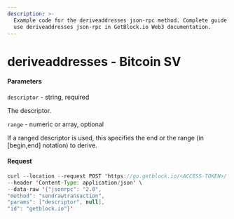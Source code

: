 ```yaml
---
description: >-
  Example code for the deriveaddresses json-rpc method. Сomplete guide on how to
  use deriveaddresses json-rpc in GetBlock.io Web3 documentation.
---
```


# deriveaddresses - Bitcoin SV

#### Parameters

`descriptor` - string, required

The descriptor.

`range` - numeric or array, optional

If a ranged descriptor is used, this specifies the end or the range (in \[begin,end] notation) to derive.

#### Request

```java
curl --location --request POST 'https://go.getblock.io/<ACCESS-TOKEN>/' \
--header 'Content-Type: application/json' \
--data-raw '{"jsonrpc": "2.0",
"method": "sendrawtransaction",
"params": ["descriptor", null],
"id": "getblock.io"}'
```
